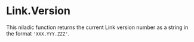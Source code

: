 # Link.Version

This niladic function returns the current Link version number as a string in the format `'XXX.YYY.ZZZ'`.
